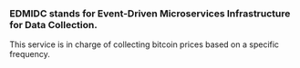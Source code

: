 ### EDMIDC stands for Event-Driven Microservices Infrastructure for Data Collection. 

This service is in charge of collecting bitcoin prices based on a specific frequency.
